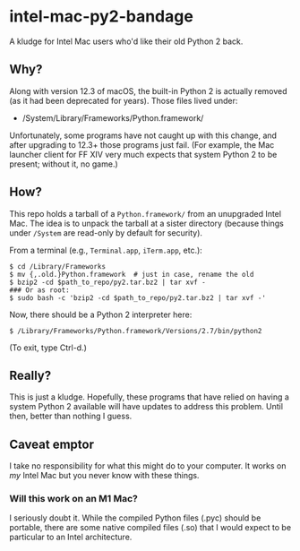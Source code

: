 # intel-mac-py2-bandage

A kludge for Intel Mac users who'd like their old Python 2 back.

## Why?

Along with version 12.3 of macOS, the built-in Python 2 is actually removed
(as it had been deprecated for years).  Those files lived under:
- /System/Library/Frameworks/Python.framework/

Unfortunately, some programs have not caught up with this change, and
after upgrading to 12.3+ those programs just fail.  (For example,
the Mac launcher client for FF XIV very much expects that system Python 2
to be present; without it, no game.)

## How?

This repo holds a tarball of a `Python.framework/` from an unupgraded
Intel Mac.  The idea is to unpack the tarball at a sister directory
(because things under `/System` are read-only by default for security).

From a terminal (e.g., `Terminal.app`, `iTerm.app`, etc.):
```
$ cd /Library/Frameworks
$ mv {,.old.}Python.framework  # just in case, rename the old
$ bzip2 -cd $path_to_repo/py2.tar.bz2 | tar xvf -
### Or as root:
$ sudo bash -c 'bzip2 -cd $path_to_repo/py2.tar.bz2 | tar xvf -'
```

Now, there should be a Python 2 interpreter here:
```
$ /Library/Frameworks/Python.framework/Versions/2.7/bin/python2
```
(To exit, type Ctrl-d.)

## Really?

This is just a kludge.  Hopefully, these programs that have relied
on having a system Python 2 available will have updates to address
this problem.  Until then, better than nothing I guess.

## Caveat emptor

I take no responsibility for what this might do to your computer.
It works on *my* Intel Mac but you never know with these things.

### Will this work on an M1 Mac?

I seriously doubt it.  While the compiled Python files (.pyc) should
be portable, there are some native compiled files (.so) that I would
expect to be particular to an Intel architecture.
